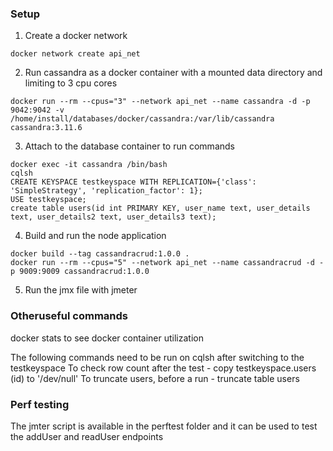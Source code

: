 ### Setup

1. Create a docker network

```
docker network create api_net

```

2. Run cassandra as a docker container with a mounted data directory and limiting to 3 cpu cores
```
docker run --rm --cpus="3" --network api_net --name cassandra -d -p 9042:9042 -v /home/install/databases/docker/cassandra:/var/lib/cassandra  cassandra:3.11.6
```

3. Attach to the database container to run commands

```
docker exec -it cassandra /bin/bash
cqlsh
CREATE KEYSPACE testkeyspace WITH REPLICATION={'class': 'SimpleStrategy', 'replication_factor': 1};
USE testkeyspace;
create table users(id int PRIMARY KEY, user_name text, user_details text, user_details2 text, user_details3 text);
```

4. Build and run the node application

```
docker build --tag cassandracrud:1.0.0 .
docker run --rm --cpus="5" --network api_net --name cassandracrud -d -p 9009:9009 cassandracrud:1.0.0
```

5. Run the jmx file with jmeter

### Otheruseful commands
docker stats to see docker container utilization

The following commands need to be run on cqlsh after switching to the testkeyspace
To check row count after the test - copy testkeyspace.users (id) to '/dev/null'
To truncate users, before a run - truncate table users

### Perf testing
The jmter script is available in the perftest folder and it can be used to test the addUser and readUser endpoints

